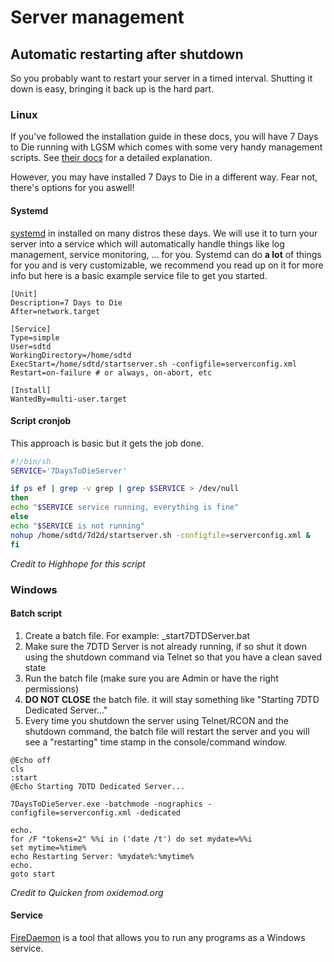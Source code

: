 # Server management

## Automatic restarting after shutdown

So you probably want to restart your server in a timed interval. Shutting it down is easy, bringing it back up is the hard part.

### Linux

If you've followed the installation guide in these docs, you will have 7 Days to Die running with LGSM which comes with some very handy management scripts. See [their docs](https://docs.linuxgsm.com/configuration/cronjobs) for a detailed explanation.

However, you may have installed 7 Days to Die in a different way. Fear not, there's options for you aswell!

#### Systemd

[systemd](https://wiki.archlinux.org/index.php/Systemd) in installed on many distros these days. We will use it to turn your server into a service which will automatically handle things like log management, service monitoring, ... for you. Systemd can do **a lot** of things for you and is very customizable, we recommend you read up on it for more info but here is a basic example service file to get you started.

```systemd
[Unit]
Description=7 Days to Die
After=network.target

[Service]
Type=simple
User=sdtd
WorkingDirectory=/home/sdtd
ExecStart=/home/sdtd/startserver.sh -configfile=serverconfig.xml
Restart=on-failure # or always, on-abort, etc

[Install]
WantedBy=multi-user.target
```

#### Script cronjob

This approach is basic but it gets the job done.

```sh
#!/bin/sh
SERVICE='7DaysToDieServer'

if ps ef | grep -v grep | grep $SERVICE > /dev/null
then
echo "$SERVICE service running, everything is fine"
else
echo "$SERVICE is not running"
nohup /home/sdtd/7d2d/startserver.sh -configfile=serverconfig.xml &
fi
```

_Credit to Highhope for this script_

### Windows

#### Batch script

1. Create a batch file. For example: \_start7DTDServer.bat
2. Make sure the 7DTD Server is not already running, if so shut it down using the shutdown command via Telnet so that you have a clean saved state
3. Run the batch file (make sure you are Admin or have the right permissions)
4. **DO NOT CLOSE** the batch file. it will stay something like "Starting 7DTD Dedicated Server..."
5. Every time you shutdown the server using Telnet/RCON and the shutdown command, the batch file will restart the server and you will see a "restarting" time stamp in the console/command window.

```batch
@Echo off
cls
:start
@Echo Starting 7DTD Dedicated Server...

7DaysToDieServer.exe -batchmode -nographics -configfile=serverconfig.xml -dedicated

echo.
for /F "tokens=2" %%i in ('date /t') do set mydate=%%i
set mytime=%time%
echo Restarting Server: %mydate%:%mytime%
echo.
goto start
```

_Credit to Quicken from oxidemod.org_

#### Service

[FireDaemon](https://firedaemon.com/) is a tool that allows you to run any programs as a Windows service.
